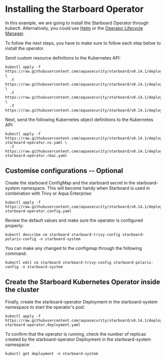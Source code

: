 # Installing the Starboard Operator

In this example, we are going to install the Starboard Operator through kubectl. Alternatively, you could use [Helm](https://aquasecurity.github.io/starboard/v0.14.1/operator/installation/helm/) or the [Operator Lifecycle Manager](https://aquasecurity.github.io/starboard/v0.14.1/operator/installation/olm/). 

To follow the next steps, you have to make sure to follow each step below to install the operator.

Send custom resource definitions to the Kubernetes API:

```
kubectl apply -f https://raw.githubusercontent.com/aquasecurity/starboard/v0.14.1/deploy/crd/vulnerabilityreports.crd.yaml \
  -f https://raw.githubusercontent.com/aquasecurity/starboard/v0.14.1/deploy/crd/configauditreports.crd.yaml \
  -f https://raw.githubusercontent.com/aquasecurity/starboard/v0.14.1/deploy/crd/clusterconfigauditreports.crd.yaml \
  -f https://raw.githubusercontent.com/aquasecurity/starboard/v0.14.1/deploy/crd/ciskubebenchreports.crd.yaml
```

Next, send the following Kubernetes object definitions to the Kubernetes API:

```
kubectl apply -f https://raw.githubusercontent.com/aquasecurity/starboard/v0.14.1/deploy/static/01-starboard-operator.ns.yaml \
  -f https://raw.githubusercontent.com/aquasecurity/starboard/v0.14.1/deploy/static/02-starboard-operator.rbac.yaml
```


## Customise configurations -- Optional

Create the starboard ConfigMap and the starboard secret in the starboard-system namespace. This will become handy when Starboard is used in combination with Trivy or Aqua Enterprise:

```
kubectl apply -f https://raw.githubusercontent.com/aquasecurity/starboard/v0.14.1/deploy/static/03-starboard-operator.config.yaml
```

Review the default values and make sure the operator is configured properly:

```
kubectl describe cm starboard starboard-trivy-config starboard-polaris-config -n starboard-system
```

You can make any changed to the configmap through the following command:
```
kubectl edit cm starboard starboard-trivy-config starboard-polaris-config -n starboard-system
```

## Create the Starboard Kubernetes Operator inside the cluster

Finally, create the starboard-operator Deployment in the starboard-system namespace to start the operator's pod:

```
kubectl apply -f https://raw.githubusercontent.com/aquasecurity/starboard/v0.14.1/deploy/static/04-starboard-operator.deployment.yaml
```

To confirm that the operator is running, check the number of replicas created by the starboard-operator Deployment in the starboard-system namespace:

```
kubectl get deployment -n starboard-system
```

